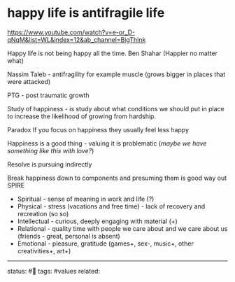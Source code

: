 # happy life is antifragile life 
https://www.youtube.com/watch?v=e-or_D-qNqM&list=WL&index=12&ab_channel=BigThink

Happy life is not being happy all the time.
Ben Shahar (Happier no matter what)


Nassim Taleb - antifragility
for example muscle (grows bigger in places that were attacked)

PTG - post traumatic growth

Study of happiness - is study about what conditions we should put in place to increase the likelihood of growing from hardship.


Paradox
If you focus on happiness they usually feel less happy

Happiness is a good thing - valuing it is problematic (*maybe we have something like this with love?*)

Resolve is pursuing indirectly 

Break happiness down to components and presuming them is good way out
SPIRE
- Spiritual - sense of meaning in work and life (?)
- Physical - stress (vacations and free time) - lack of recovery and recreation (so so)
- Intellectual - curious, deeply engaging with material (+)
- Relational - quality time with people we care about and we care about us (friends - great, personal is absent)
- Emotional - pleasure, gratitude (games+, sex-, music+, other creativities+, art+)




---
status: #🌱
tags: #values 
related: 